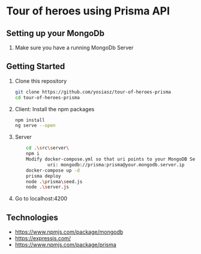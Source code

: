 # Tour of heroes using Prisma API


## Setting up your MongoDb
1. Make sure you have a running MongoDb Server  

## Getting Started

1. Clone this repository

   ```bash
   git clone https://github.com/yosiasz/tour-of-heroes-prisma
   cd tour-of-heroes-prisma
   ```


1. Client:
    Install the npm packages

   ```bash
   npm install
   ng serve --open
   ```
2. Server
    ```bash
        cd .\src\server\
        npm i
        Modify docker-compose.yml so that uri points to your MongoDB Server connection string.
                uri: mongodb://prisma:prisma@your.mongodb.server.ip
        docker-compose up -d
        prisma deploy
        node .\prisma\seed.js
        node .\server.js
   ```
    
3. Go to localhost:4200

## Technologies
- https://www.npmjs.com/package/mongodb
- https://expressjs.com/
- https://www.npmjs.com/package/prisma